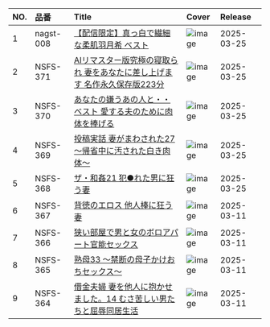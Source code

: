 |NO.|品番|Title|Cover|Release|
|:---|:---|:---|:---|:---|
1|nagst-008|[【配信限定】真っ白で繊細な柔肌羽月希 ベスト](https://www.avmoive.top/index.php/archives/15703/)|![image](https://www.nagae-style.com/wp/wp-content/uploads/2025/02/nagst00008_4.jpg)|2025-03-25
2|NSFS-371|[AIリマスター版究極の寝取られ 妻をあなたに差し上げます 名作永久保存版223分](https://www.avmoive.top/index.php/archives/15685/)|![image](https://www.nagae-style.com/wp/wp-content/uploads/2025/02/NSFS-371.jpg)|2025-03-25
3|NSFS-370|[あなたの嫌うあの人と・・ベスト 愛する夫のために肉体を捧げる](https://www.avmoive.top/index.php/archives/15684/)|![image](https://www.nagae-style.com/wp/wp-content/uploads/2025/02/NSFS-370.jpg)|2025-03-25
4|NSFS-369|[投稿実話 妻がまわされた27 ～帰省中に汚された白き肉体～](https://www.avmoive.top/index.php/archives/15681/)|![image](https://www.nagae-style.com/wp/wp-content/uploads/2025/02/NSFS-369.jpg)|2025-03-25
5|NSFS-368|[ザ・和姦21 犯●れた男に狂う妻](https://www.avmoive.top/index.php/archives/15680/)|![image](https://www.nagae-style.com/wp/wp-content/uploads/2025/02/NSFS-368.jpg)|2025-03-25
6|NSFS-367|[背徳のエロス 他人棒に狂う妻](https://www.avmoive.top/index.php/archives/15683/)|![image](https://www.nagae-style.com/wp/wp-content/uploads/2025/02/NSFS-367.jpg)|2025-03-11
7|NSFS-366|[狭い部屋で男と女のボロアパート官能セックス](https://www.avmoive.top/index.php/archives/15682/)|![image](https://www.nagae-style.com/wp/wp-content/uploads/2025/02/NSFS-366.jpg)|2025-03-11
8|NSFS-365|[熟母33 ～禁断の母子かけおちセックス～](https://www.avmoive.top/index.php/archives/15679/)|![image](https://www.nagae-style.com/wp/wp-content/uploads/2025/02/NSFS-365.jpg)|2025-03-11
9|NSFS-364|[借金夫婦 妻を他人に抱かせました。14 むさ苦しい男たちと屈辱同居生活](https://www.avmoive.top/index.php/archives/15678/)|![image](https://www.nagae-style.com/wp/wp-content/uploads/2025/02/NSFS-364.jpg)|2025-03-11